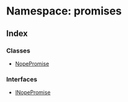 # Namespace: promises

## Index

### Classes

- [NopePromise](classes/class.NopePromise.md)

### Interfaces

- [INopePromise](interfaces/interface.INopePromise.md)
